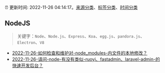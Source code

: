 :alarm_clock: 更新时间: 2022-11-26 04:14:17。[来源分类](../README.md)、[标签分类](../TAGS.md)、[时间分类](../TIMELINE.md)

## NodeJS


> 关键字：`Node`、`Node.js`、`Express`、`Koa`、`egg.js`、`pandora.js`、`Electron`、`V8`



- [2022-11-26-如何检查和维护对-node_modules-内文件的本地修改？](https://www.v2ex.com/t/898035) 
- [2022-11-26-请问-node-有没有类似-ruoyi、fastadmin、laravel-admin-的快速开发后台？](https://www.v2ex.com/t/898021) 